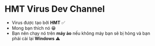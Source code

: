 # HMT Virus Dev Channel
- Virus được tạo bởi **HMT** ✅
- Mong bạn thích nó 😁
- Bạn nên chạy nó trên **máy ảo** nếu không máy bạn sẽ bị hỏng và bạn phải cài lại **Windows** ⚠️
